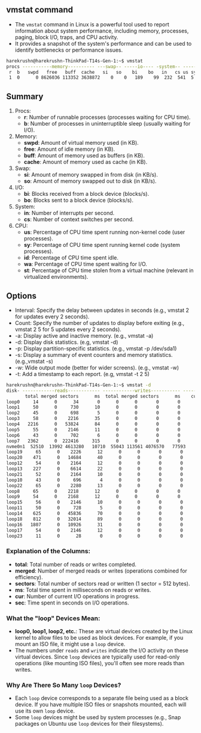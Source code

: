 ## vmstat command
- The `vmstat` command in Linux is a powerful tool used to report information about system performance, including memory, processes, paging, block I/O, traps, and CPU activity.
- It provides a snapshot of the system's performance and can be used to identify bottlenecks or performance issues.

```bash
harekrushn@harekrushn-ThinkPad-T14s-Gen-1:~$ vmstat
procs -----------memory---------- ---swap-- -----io---- -system-- ------cpu-----
 r  b   swpd   free   buff  cache   si   so    bi    bo   in   cs us sy id wa st
 1  0      0 8626036 113352 3638872    0    0   189    99  232  541  5  2 93  0  0
```

## Summary
1. Procs:
    - **r**: Number of runnable processes (processes waiting for CPU time).
    - **b**: Number of processes in uninterruptible sleep (usually waiting for I/O).
1. Memory:
    - **swpd**: Amount of virtual memory used (in KB).
    - **free**: Amount of idle memory (in KB).
    - **buff**: Amount of memory used as buffers (in KB).
    - **cache**: Amount of memory used as cache (in KB).
1. Swap:
    - **si**: Amount of memory swapped in from disk (in KB/s).
    - **so**: Amount of memory swapped out to disk (in KB/s).
1. I/O:
    - **bi**: Blocks received from a block device (blocks/s).
    - **bo**: Blocks sent to a block device (blocks/s).
1. System:
    - **in**: Number of interrupts per second.
    - **cs**: Number of context switches per second.
1. CPU:
    - **us**: Percentage of CPU time spent running non-kernel code (user processes).
    - **sy**: Percentage of CPU time spent running kernel code (system processes).
    - **id**: Percentage of CPU time spent idle.
    - **wa**: Percentage of CPU time spent waiting for I/O.
    - **st**: Percentage of CPU time stolen from a virtual machine (relevant in virtualized environments).

## Options
- Interval: Specify the delay between updates in seconds (e.g., vmstat 2 for updates every 2 seconds).
- Count: Specify the number of updates to display before exiting (e.g., vmstat 2 5 for 5 updates every 2 seconds).
- -a: Display active and inactive memory. (e.g., vmstat -a)
- -d: Display disk statistics. (e.g, vmstat -d)
- -p: Display partition-specific statistics. (e.g., vmstat -p /dev/sda1)
- -s: Display a summary of event counters and memory statistics. (e.g.,vmstat -s)
- -w: Wide output mode (better for wider screens). (e.g., vmstat -w)
- -t: Add a timestamp to each report. (e.g, vmstat -t 2 5)

```bash
harekrushn@harekrushn-ThinkPad-T14s-Gen-1:~$ vmstat -d
disk- ------------reads------------ ------------writes----------- -----IO------
       total merged sectors      ms  total merged sectors      ms    cur    sec
loop0     14      0      34       0      0      0       0       0      0      0
loop1     50      0     730      10      0      0       0       0      0      0
loop2     45      0     698       5      0      0       0       0      0      0
loop3     58      0    2216      35      0      0       0       0      0      0
loop4   2216      0   53824      84      0      0       0       0      0      0
loop5     55      0    2146      11      0      0       0       0      0      0
loop6     43      0     702       6      0      0       0       0      0      0
loop7   2362      0  222416     315      0      0       0       0      0      7
nvme0n1  52510  13992 4613280   10710  55043 113561 4076570   77593      0     63
loop19     65      0    2226      12      0      0       0       0      0      0
loop20    471      0   14684      40      0      0       0       0      0      0
loop12     54      0    2164      12      0      0       0       0      0      0
loop13    227      0    6614      22      0      0       0       0      0      0
loop21     52      0    2164      10      0      0       0       0      0      0
loop10     43      0     696       4      0      0       0       0      0      0
loop22     65      0    2280      13      0      0       0       0      0      0
loop8     65      0    2218      12      0      0       0       0      0      0
loop9     54      0    2168      12      0      0       0       0      0      0
loop15     56      0    2146      10      0      0       0       0      0      0
loop11     50      0     728       5      0      0       0       0      0      0
loop14    625      0   45836      70      0      0       0       0      0      1
loop18    812      0   32014      89      0      0       0       0      0      1
loop16   1807      0   10926      31      0      0       0       0      0      0
loop17     54      0    2146      12      0      0       0       0      0      0
loop23     11      0      28       0      0      0       0       0      0      0
```

### Explanation of the Columns:
- **total**: Total number of reads or writes completed.
- **merged**: Number of merged reads or writes (operations combined for efficiency).
- **sectors**: Total number of sectors read or written (1 sector = 512 bytes).
- **ms**: Total time spent in milliseconds on reads or writes.
- **cur**: Number of current I/O operations in progress.
- **sec**: Time spent in seconds on I/O operations.

### What the "loop" Devices Mean:
- **loop0, loop1, loop2, etc.**: These are virtual devices created by the Linux kernel to allow files to be used as block devices. For example, if you mount an ISO file, it might use a `loop` device.
- The numbers under `reads` and `writes` indicate the I/O activity on these virtual devices. Since `loop` devices are typically used for read-only operations (like mounting ISO files), you'll often see more reads than writes.

### Why Are There So Many `loop` Devices?
- Each `loop` device corresponds to a separate file being used as a block device. If you have multiple ISO files or snapshots mounted, each will use its own `loop` device.
- Some `loop` devices might be used by system processes (e.g., Snap packages on Ubuntu use `loop` devices for their filesystems).
